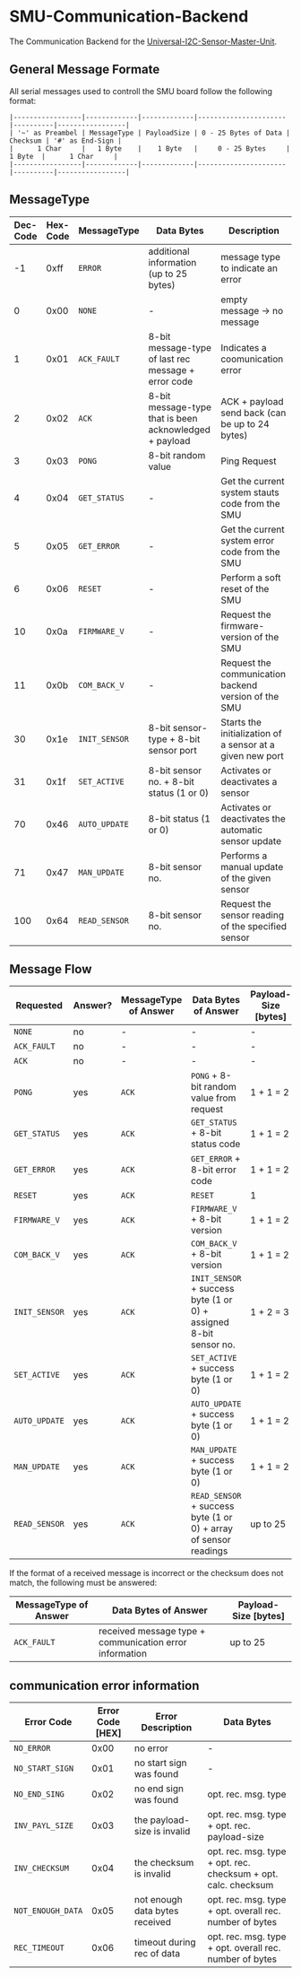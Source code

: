# SMU-Communication-Backend
The Communication Backend for the [Universal-I2C-Sensor-Master-Unit](https://github.com/teamonestone/Universal-I2C-Sensor-Master-Unit).


## General Message Formate

All serial messages used to controll the SMU board follow the following format: 

```
|-----------------|-------------|-------------|----------------------|----------|-----------------|
| '~' as Preambel | MessageType | PayloadSize | 0 - 25 Bytes of Data | Checksum | '#' as End-Sign |
|      1 Char     |   1 Byte    |    1 Byte   |     0 - 25 Bytes     |  1 Byte  |      1 Char     |
|-----------------|-------------|-------------|----------------------|----------|-----------------|
```


## MessageType

| Dec-Code | Hex-Code | MessageType   | Data Bytes                                               | Description                                               |
|----------|----------|---------------|----------------------------------------------------------|-----------------------------------------------------------|
| -1       | 0xff     | `ERROR`       | additional information (up to 25 bytes)                  | message type to indicate an error                         |
| 0        | 0x00     | `NONE`        | -                                                        | empty message -> no message                               |
| 1        | 0x01     | `ACK_FAULT`   | 8-bit message-type of last rec message + error code      | Indicates a coomunication error                           |
| 2        | 0x02     | `ACK`         | 8-bit message-type that is been acknowledged + payload   | ACK + payload send back (can be up to 24 bytes)           | 
| 3        | 0x03     | `PONG`        | 8-bit random value                                       | Ping Request                                              |
| 4        | 0x04     | `GET_STATUS`  | -                                                        | Get the current system stauts code from the SMU           |
| 5        | 0x05     | `GET_ERROR`   | -                                                        | Get the current system error code from the SMU            |
| 6        | 0x06     | `RESET`       | -                                                        | Perform a soft reset of the SMU                           |
| 10       | 0x0a     | `FIRMWARE_V`  | -                                                        | Request the firmware-version of the SMU                   |
| 11       | 0x0b     | `COM_BACK_V`  | -                                                        | Request the communication backend version of the SMU      |
| 30       | 0x1e     | `INIT_SENSOR` | 8-bit sensor-type + 8-bit sensor port                    | Starts the initialization of a sensor at a given new port |
| 31       | 0x1f     | `SET_ACTIVE`  | 8-bit sensor no. + 8-bit status (1 or 0)                 | Activates or deactivates a sensor                         |
| 70       | 0x46     | `AUTO_UPDATE` | 8-bit status (1 or 0)                                    | Activates or deactivates the automatic sensor update      |
| 71       | 0x47     | `MAN_UPDATE`  | 8-bit sensor no.                                         | Performs a manual update of the given sensor              |
| 100      | 0x64     | `READ_SENSOR` | 8-bit sensor no.                                         | Request the sensor reading of the specified sensor        |


## Message Flow

| Requested     | Answer? | MessageType of Answer | Data Bytes of Answer                                              | Payload-Size [bytes] |
|---------------|---------|-----------------------|-------------------------------------------------------------------|----------------------|
| `NONE`        | no      | -                     | -                                                                 | -                    |
| `ACK_FAULT`   | no      | -                     | -                                                                 | -                    |
| `ACK`         | no      | -                     | -                                                                 | -                    |
| `PONG`        | yes     | `ACK`                 | `PONG` + 8-bit random value from request                          | 1 + 1 = 2            |
| `GET_STATUS`  | yes     | `ACK`                 | `GET_STATUS` +  8-bit status code                                 | 1 + 1 = 2            |
| `GET_ERROR`   | yes     | `ACK`                 | `GET_ERROR` + 8-bit error code                                    | 1 + 1 = 2            |
| `RESET`       | yes     | `ACK`                 | `RESET`                                                           | 1                    |
| `FIRMWARE_V`  | yes     | `ACK`                 | `FIRMWARE_V` + 8-bit version                                      | 1 + 1 = 2            |
| `COM_BACK_V`  | yes     | `ACK`                 | `COM_BACK_V` + 8-bit version                                      | 1 + 1 = 2            |
| `INIT_SENSOR` | yes     | `ACK`                 | `INIT_SENSOR` + success byte (1 or 0) + assigned 8-bit sensor no. | 1 + 2 = 3            |
| `SET_ACTIVE`  | yes     | `ACK`                 | `SET_ACTIVE` + success byte (1 or 0)                              | 1 + 1 = 2            |
| `AUTO_UPDATE` | yes     | `ACK`                 | `AUTO_UPDATE` + success byte (1 or 0)                             | 1 + 1 = 2            |
| `MAN_UPDATE`  | yes     | `ACK`                 | `MAN_UPDATE` + success byte (1 or 0)                              | 1 + 1 = 2            |
| `READ_SENSOR` | yes     | `ACK`                 | `READ_SENSOR` + success byte (1 or 0) + array of sensor readings  | up to 25             |

If the format of a received message is incorrect or the checksum does not match, the following must be answered:

| MessageType of Answer | Data Bytes of Answer                                              | Payload-Size [bytes] |
|-----------------------|-------------------------------------------------------------------|----------------------|
| `ACK_FAULT`           | received message type + communication error information           | up to 25             |


## communication error information

| Error Code        | Error Code [HEX] | Error Description              | Data Bytes                                                     |
|-------------------|------------------|--------------------------------|----------------------------------------------------------------|
| `NO_ERROR`            | 0x00             | no error                       | -                                                              |
| `NO_START_SIGN`   | 0x01             | no start sign was found        | -                                                              |
| `NO_END_SING`     | 0x02             | no end sign was found          | opt. rec. msg. type                                            |
| `INV_PAYL_SIZE`   | 0x03             | the payload-size is invalid    | opt. rec. msg. type + opt. rec. payload-size                   |
| `INV_CHECKSUM`    | 0x04             | the checksum is invalid        | opt. rec. msg. type + opt. rec. checksum + opt. calc. checksum |
| `NOT_ENOUGH_DATA` | 0x05             | not enough data bytes received | opt. rec. msg. type + opt. overall rec. number of bytes        |
| `REC_TIMEOUT`     | 0x06             | timeout during rec of data     | opt. rec. msg. type + opt. overall rec. number of bytes        |

